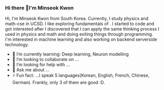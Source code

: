 ### Hi there 👋I'm Minseok Kwon

 Hi, I'm Minseok Kwon from South Korea. Currently, I study physics and math-cse in UCSD. I like exploring fundamentals of . I started to code and got interested after I discovered that I can apply the same thinking process I used in physics and math and doing exiting things through programming. I'm interested in machine learning and also working on backend serverside technology.
- 🌱 I’m currently learning: Deep learning, Neuron modelling
- 👯 I’m looking to collaborate on ...
- 🤔 I’m looking for help with ...
- 💬 Ask me about ...
- ⚡ Fun fact: ...I speak 5 languages(Korean, English, French, Chinese, German). Frankly, only 3 of them are good :D.

